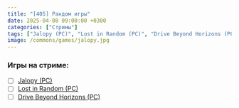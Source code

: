 ```yaml
---
title: "[405] Рандом игры"
date: 2025-04-08 09:00:00 +0300
categories: ["Стримы"]
tags: ["Jalopy (PC)", "Lost in Random (PC)", "Drive Beyond Horizons (PC)"]
image: /commons/games/jalopy.jpg
---
```


### Игры на стриме:
+ [ ] [Jalopy (PC)](/tags/jalopy-pc)
+ [ ] [Lost in Random (PC)](/tags/lost-in-random-pc)
+ [ ] [Drive Beyond Horizons (PC)](/tags/drive-beyond-horizons-pc)
